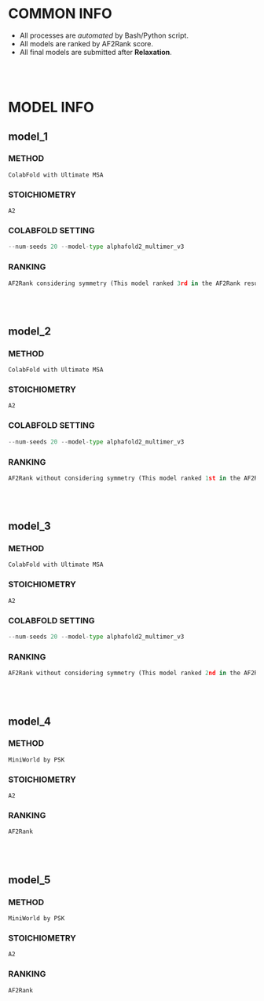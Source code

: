 # COMMON INFO
* All processes are *automated* by Bash/Python script.
* All models are ranked by AF2Rank score.
* All final models are submitted after **Relaxation**.
<br/>
<br/>

# MODEL INFO
## model_1
### METHOD
    ColabFold with Ultimate MSA
### STOICHIOMETRY
    A2
### COLABFOLD SETTING
```python
--num-seeds 20 --model-type alphafold2_multimer_v3
```
### RANKING
```python
AF2Rank considering symmetry (This model ranked 3rd in the AF2Rank results)
```
<br/>
<br/>

## model_2
### METHOD
    ColabFold with Ultimate MSA
### STOICHIOMETRY
    A2
### COLABFOLD SETTING
```python
--num-seeds 20 --model-type alphafold2_multimer_v3
```
### RANKING
```python
AF2Rank without considering symmetry (This model ranked 1st in the AF2Rank results)
```
<br/>
<br/>

## model_3
### METHOD
    ColabFold with Ultimate MSA
### STOICHIOMETRY
    A2
### COLABFOLD SETTING
```python
--num-seeds 20 --model-type alphafold2_multimer_v3
```
### RANKING
```python
AF2Rank without considering symmetry (This model ranked 2nd in the AF2Rank results)
```
<br/>
<br/>

## model_4
### METHOD
    MiniWorld by PSK
### STOICHIOMETRY
    A2
### RANKING
```python
AF2Rank
```
<br/>
<br/>

## model_5
### METHOD
    MiniWorld by PSK
### STOICHIOMETRY
    A2
### RANKING
```python
AF2Rank
```
<br/>
<br/>
    